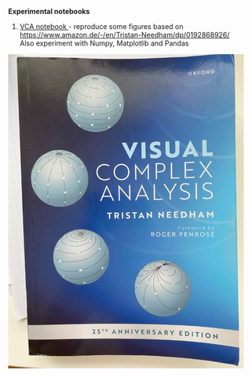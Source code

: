 __Experimental notebooks__

1. [VCA notebook ](vca.ipynb) - reproduce some figures based on https://www.amazon.de/-/en/Tristan-Needham/dp/0192868926/  
Also experiment with Numpy, Matplotlib and Pandas  

[![VCA](img/vca.jpg)](vca.ipynb)

